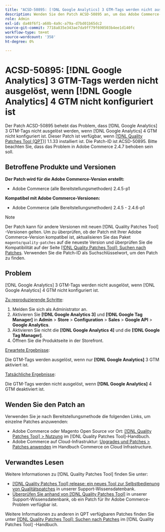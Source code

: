 ```yaml
---
title: "ACSD-50895: [!DNL Google Analytics] 3 GTM-Tags werden nicht ausgelöst, wenn [!DNL Google Analytics] 4 GTM nicht konfiguriert ist"
description: Wenden Sie den Patch ACSD-50895 an, um das Adobe Commerce-Problem zu beheben, bei dem  [!DNL Google Analytics] 3 GTM-Tags nicht ausgelöst werden, wenn [!DNL Google Analytics] 4 GTM nicht konfiguriert ist.
role: Admin
exl-id: da48f6f1-a68b-4a9c-a79a-d7bd01b65dc2
source-git-commit: 7718a835e343ae7da9ff79f690503b4ee1d140fc
workflow-type: tm+mt
source-wordcount: '358'
ht-degree: 0%

---
```


# ACSD-50895: [!DNL Google Analytics] 3 GTM-Tags werden nicht ausgelöst, wenn [!DNL Google Analytics] 4 GTM nicht konfiguriert ist

Der Patch ACSD-50895 behebt das Problem, dass [!DNL Google Analytics] 3 GTM-Tags nicht ausgelöst werden, wenn [!DNL Google Analytics] 4 GTM nicht konfiguriert ist. Dieser Patch ist verfügbar, wenn [[!DNL Quality Patches Tool (QPT)]](/help/announcements/adobe-commerce-announcements/magento-quality-patches-released-new-tool-to-self-serve-quality-patches.md) 1.1.33 installiert ist. Die Patch-ID ist ACSD-50895. Bitte beachten Sie, dass das Problem in Adobe Commerce 2.4.7 behoben sein soll.

## Betroffene Produkte und Versionen

**Der Patch wird für die Adobe Commerce-Version erstellt:**

* Adobe Commerce (alle Bereitstellungsmethoden) 2.4.5-p1

**Kompatibel mit Adobe Commerce-Versionen:**

* Adobe Commerce (alle Bereitstellungsmethoden) 2.4.5 - 2.4.6-p1

>[!NOTE]
>
>Der Patch kann für andere Versionen mit neuen [!DNL Quality Patches Tool] -Versionen gelten. Um zu überprüfen, ob der Patch mit Ihrer Adobe Commerce-Version kompatibel ist, aktualisieren Sie das Paket `magento/quality-patches` auf die neueste Version und überprüfen Sie die Kompatibilität auf der Seite [[!DNL Quality Patches Tool]: Suchen nach Patches](https://experienceleague.adobe.com/tools/commerce-quality-patches/index.html). Verwenden Sie die Patch-ID als Suchschlüsselwort, um den Patch zu finden.

## Problem

[!DNL Google Analytics] 3 GTM-Tags werden nicht ausgelöst, wenn [!DNL Google Analytics] 4 GTM nicht konfiguriert ist.

<u>Zu reproduzierende Schritte</u>:

1. Melden Sie sich als Administrator an.
1. Aktivieren Sie **[!DNL Google Analytics 3]** und **[!DNL Google Tag Manager]** in **Admin** > **Store** > **Configuration** > **Sales** > **Google API** > **Google Analytics**.
1. Aktivieren Sie nicht die **[!DNL Google Analytics 4]** und die **[!DNL Google Tag Manager]**.
1. Öffnen Sie die Produktseite in der Storefront.

<u>Erwartete Ergebnisse</u>:

Die GTM-Tags werden ausgelöst, wenn nur **[!DNL Google Analytics]** 3 GTM aktiviert ist.

<u>Tatsächliche Ergebnisse</u>:

Die GTM-Tags werden nicht ausgelöst, wenn **[!DNL Google Analytics]** 4 GTM deaktiviert ist.

## Wenden Sie den Patch an

Verwenden Sie je nach Bereitstellungsmethode die folgenden Links, um einzelne Patches anzuwenden:

* Adobe Commerce oder Magento Open Source vor Ort: [[!DNL Quality Patches Tool] > Nutzung](https://experienceleague.adobe.com/docs/commerce-operations/tools/quality-patches-tool/usage.html) im [!DNL Quality Patches Tool]-Handbuch.
* Adobe Commerce auf Cloud-Infrastruktur: [Upgrades und Patches > Patches anwenden](https://experienceleague.adobe.com/docs/commerce-cloud-service/user-guide/develop/upgrade/apply-patches.html) im Handbuch Commerce on Cloud Infrastructure.

## Verwandtes Lesen

Weitere Informationen zu [!DNL Quality Patches Tool] finden Sie unter:

* [[!DNL Quality Patches Tool] release: ein neues Tool zur Selbstbedienung von Qualitätspatches](/help/announcements/adobe-commerce-announcements/magento-quality-patches-released-new-tool-to-self-serve-quality-patches.md) in unserer Support-Wissensdatenbank.
* [Überprüfen Sie anhand von  [!DNL Quality Patches Tool]](/help/support-tools/patches-available-in-qpt-tool/check-patch-for-magento-issue-with-magento-quality-patches.md) in unserer Support-Wissensdatenbank, ob ein Patch für Ihr Adobe Commerce-Problem verfügbar ist.

Weitere Informationen zu anderen in QPT verfügbaren Patches finden Sie unter [[!DNL Quality Patches Tool]: Suchen nach Patches](https://experienceleague.adobe.com/tools/commerce-quality-patches/index.html) im [!DNL Quality Patches Tool] -Handbuch.

